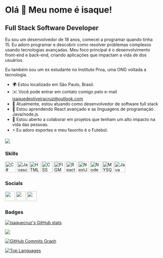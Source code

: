  Olá 👋 Meu nome é isaque!
==========================

Full Stack Software Developer
-----------------------------

Eu sou um desenvolvedor de  18 anos,  comecei a programar quando tinha 15. Eu adoro programar e descobrir como resolver problemas complexos usando tecnologias avançadas. Meu foco principal é o desenvolvimento front-end e back-end, criando aplicações que impactam a vida de dos usuários.

Eu também sou um ex estudante no Instituto Proa, uma ONG voltada a tecnologia.

* 🌍 Estou localizado em São Paulo, Brasil.
* ✉️ Você pode entrar em contato comigo pelo e-mail isaquedeoliveiracruz@outlook.com
* 🚀 Atualmente, estou atuando como desenvolvedor de software full stack 
* 🧠 Estou aprendendo React avançado e as linguagens de programação Java/node.js.
* 🤝 Estou aberto a colaborar em projetos que tenham um alto impacto na vida das pessoas.
* ⚡ Eu adoro esportes e meu favorito é o Futebol.

<a href="https://github.com/IsaqueCruzDev" target="_blank" rel="noreferrer"><img
src="https://img.shields.io/github/followers/isaquecruzdev?logo=github&style=for-the-badge&color=3382ed&labelColor=171717" /></a>

### Skills

<p align="left">
 <a href="https://developer.mozilla.org/en-US/docs/Web/C#" target="_blank" rel="noreferrer"><img src="https://raw.githubusercontent.com/danielcranney/readme-generator/main/public/icons/skills/c#-colored.svg" width="36" height="36" alt="C#" /></a>
<a href="https://developer.mozilla.org/en-US/docs/Web/JavaScript" target="_blank" rel="noreferrer"><img src="https://raw.githubusercontent.com/danielcranney/readme-generator/main/public/icons/skills/javascript-colored.svg" width="36" height="36" alt="Javascript" /></a>
<a href="https://developer.mozilla.org/en-US/docs/Glossary/HTML5" target="_blank" rel="noreferrer"><img src="https://raw.githubusercontent.com/danielcranney/readme-generator/main/public/icons/skills/html5-colored.svg" width="36" height="36" alt="HTML5" /></a>
<a href="https://developer.mozilla.org/en-US/docs/Glossary/CSS3" target="_blank" rel="noreferrer"><img src="https://raw.githubusercontent.com/danielcranney/readme-generator/main/public/icons/skills/css3-colored.svg" width="36" height="36" alt="CSS" /></a>
  <a href="https://developer.mozilla.org/en-US/docs/Glossary/figma" target="_blank" rel="noreferrer"><img src="https://raw.githubusercontent.com/danielcranney/readme-generator/main/public/icons/skills/figma-colored.svg" width="36" height="36" alt="FIGMA" /></a>
<a href="https://reactjs.org/" target="_blank" rel="noreferrer"><img src="https://raw.githubusercontent.com/danielcranney/readme-generator/main/public/icons/skills/react-colored.svg" width="36" height="36" alt="React" /></a>
<a href="https://nextjs.org/docs" target="_blank" rel="noreferrer"><img src="https://raw.githubusercontent.com/danielcranney/readme-generator/main/public/icons/skills/nextjs-colored-dark.svg" width="36" height="36" alt="NextJs" /></a>
<a href="https://nodejs.org/en/" target="_blank" rel="noreferrer"><img src="https://raw.githubusercontent.com/danielcranney/readme-generator/main/public/icons/skills/nodejs-colored.svg" width="36" height="36" alt="NodeJS" /></a>
<a href="https://mysql.org/en/" target="_blank" rel="noreferrer"><img src="https://raw.githubusercontent.com/danielcranney/readme-generator/main/public/icons/skills/mysql-colored.svg" width="36" height="36" alt="MYSQL" /></a>
<a href="https://java.org/en/" target="_blank" rel="noreferrer"><img src="https://raw.githubusercontent.com/danielcranney/readme-generator/main/public/icons/skills/java-colored.svg" width="36" height="36" alt="Java" /></a>
</p>

### Socials

<p align="left"> <a href="https://discord.com/users/320686612877017088" target="_blank" rel="noreferrer"><img src="https://raw.githubusercontent.com/danielcranney/readme-generator/main/public/icons/socials/discord.svg" width="32" height="32" /></a> <a href="https://github.com/IsaqueCruzDev" target="_blank" rel="noreferrer"><img src="https://raw.githubusercontent.com/danielcranney/readme-generator/main/public/icons/socials/github-dark.svg" width="32" height="32" /></a> <a href="https://www.linkedin.com/in/isaqueocruz/" target="_blank" rel="noreferrer"><img src="https://raw.githubusercontent.com/danielcranney/readme-generator/main/public/icons/socials/linkedin.svg" width="32" height="32" /></a> 

### Badges

<a href="https://github.com/IsaqueCruzDev"><img src="https://github-readme-stats-peguimasid.vercel.app/api?username=isaquecruzdev&show_icons=true&hide=&count_private=true&title_color=3382ed&text_color=ffffff&icon_color=3382ed&bg_color=171717&hide_border=true&show_icons=true" alt="isaquecruz's GitHub stats" /></a>

<a href="https://github.com/IsaqueCruzDev"><img src="https://github-readme-streak-stats.herokuapp.com/?user=isaquecruzdev&stroke=ffffff&background=171717&ring=3382ed&fire=3382ed&currStreakNum=ffffff&currStreakLabel=3382ed&sideNums=ffffff&sideLabels=ffffff&dates=ffffff&hide_border=true" /></a>

<a href="https://github.com/IsaqueCruzDev"><img src="https://github-readme-activity-graph.vercel.app/graph?username=isaquecruzdev&bg_color=171717&color=ffffff&line=3382ed&point=ffffff&area_color=171717&area=true&hide_border=true&custom_title=GitHub%20Commits%20Graph" alt="GitHub Commits Graph" /></a>

<a href="https://github.com/IsaqueCruzDev" align="left"><img src="https://github-readme-stats-peguimasid.vercel.app/api/top-langs/?username=isaquecruzdev&layout=compact&title_color=3382ed&text_color=ffffff&icon_color=3382ed&bg_color=171717&hide_border=true&locale=en&custom_title=Top%20%Languages&hide=css" alt="Top Languages" /></a>
